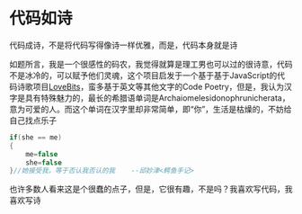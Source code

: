 # 代码如诗

代码成诗，不是将代码写得像诗一样优雅，而是，代码本身就是诗

如题所言，我是一个很感性的码农，我觉得就算是理工男也可以过的很诗意，代码不是冰冷的，可以赋予他们灵魂，这个项目启发于一个基于基于JavaScript的代码诗歌项目[LoveBits](https://github.com/muratkemaldar/lovebits)，蛮多基于英文等其他文字的Code Poetry，但是，我认为汉字是具有特殊魅力的，最长的希腊语单词是Archaiomelesidonophrunicherata，意为可爱的人。而这个单词在汉字里却非常简单，即“你”，生活是枯燥的，不妨给自己找点乐子



```c++
if(she == me)
{
    me=false
    she=false
}//她接受我，等于否认我否认的我    --邱妙津<鳄鱼手记>
```



也许多数人看来这是个很蠢的点子，但是，它很有趣，不是吗？我喜欢写代码，我喜欢写诗

